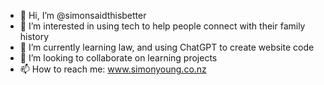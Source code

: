 - 👋 Hi, I’m @simonsaidthisbetter
- 👀 I’m interested in using tech to help people connect with their family history
- 🌱 I’m currently learning law, and using ChatGPT to create website code
- 💞️ I’m looking to collaborate on learning projects
- 📫 How to reach me: www.simonyoung.co.nz 

<!---
simonsaidthisbetter/simonsaidthisbetter is a ✨ special ✨ repository because its `README.md` (this file) appears on your GitHub profile.
You can click the Preview link to take a look at your changes.
--->
